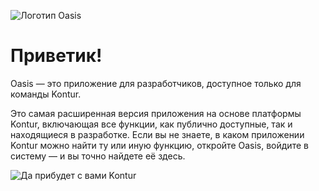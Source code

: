 ![Логотип Oasis](image.gif)

# Приветик!

Oasis — это приложение для разработчиков, доступное только для команды Kontur.

Это самая расширенная версия приложения на основе платформы Kontur, включающая все функции, как публично доступные, так и находящиеся в разработке. Если вы не знаете, в каком приложении Kontur можно найти ту или иную функцию, откройте Oasis, войдите в систему — и вы точно найдете её здесь.

![Да прибудет с вами Kontur](meme.jpg)

